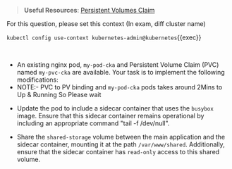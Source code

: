 
> <strong>Useful Resources</strong>: [Persistent Volumes Claim](https://kubernetes.io/docs/concepts/storage/persistent-volumes/)

For this question, please set this context (In exam, diff cluster name)

`kubectl config use-context kubernetes-admin@kubernetes`{{exec}}

<br>

- An existing nginx pod, `my-pod-cka` and Persistent Volume Claim (PVC) named `my-pvc-cka` are available. Your task is to implement the following modifications:
- NOTE:- PVC to PV binding and `my-pod-cka` pods takes around 2Mins to Up & Running So Please wait

* Update the pod to include a sidecar container that uses the `busybox` image. Ensure that this sidecar container remains operational by including an appropriate command "tail -f /dev/null".

* Share the `shared-storage` volume between the main application and the sidecar container, mounting it at the path `/var/www/shared`. Additionally, ensure that the sidecar container has `read-only` access to this shared volume.